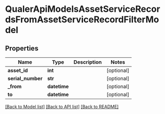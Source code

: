 # QualerApiModelsAssetServiceRecordsFromAssetServiceRecordFilterModel

## Properties
Name | Type | Description | Notes
------------ | ------------- | ------------- | -------------
**asset_id** | **int** |  | [optional] 
**serial_number** | **str** |  | [optional] 
**_from** | **datetime** |  | [optional] 
**to** | **datetime** |  | [optional] 

[[Back to Model list]](../README.md#documentation-for-models) [[Back to API list]](../README.md#documentation-for-api-endpoints) [[Back to README]](../README.md)


